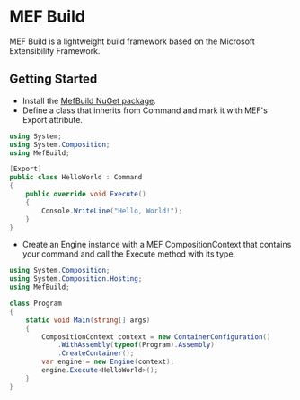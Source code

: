 MEF Build
=========

MEF Build is a lightweight build framework based on the Microsoft Extensibility Framework.
      
Getting Started
---------------

* Install the [MefBuild NuGet package](https://www.nuget.org/packages/MefBuild).
* Define a class that inherits from Command and mark it with MEF's Export attribute.

```C#
using System;
using System.Composition;
using MefBuild;

[Export]
public class HelloWorld : Command
{
    public override void Execute()
    {
        Console.WriteLine("Hello, World!");
    }
}
```

* Create an Engine instance with a MEF CompositionContext that contains your command and call the Execute method with its type.

```C#
using System.Composition;
using System.Composition.Hosting;
using MefBuild;

class Program
{
    static void Main(string[] args)
    {
        CompositionContext context = new ContainerConfiguration()
            .WithAssembly(typeof(Program).Assembly)
            .CreateContainer();
        var engine = new Engine(context);
        engine.Execute<HelloWorld>();
    }
}
``` 

